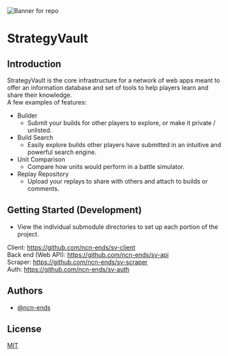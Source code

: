 <img src="https://i.imgur.com/EnAmPfX.png" alt="Banner for repo">

# StrategyVault

## Introduction  
  
StrategyVault is the core infrastructure for a network of web apps meant to offer an information database and set of tools to help players learn and share their knowledge.  
A few examples of features:  
- Builder
	- Submit your builds for other players to explore, or make it private / unlisted.
- Build Search
	- Easily explore builds other players have submitted in an intuitive and powerful search engine.
- Unit Comparison
	- Compare how units would perform in a battle simulator.
- Replay Repository
	- Upload your replays to share with others and attach to builds or comments.

## Getting Started (Development)

- View the individual submodule directories to set up each portion of the project.  
  
Client: https://github.com/ncn-ends/sv-client  
Back end (Web API): https://github.com/ncn-ends/sv-api  
Scraper: https://github.com/ncn-ends/sv-scraper  
Auth: https://github.com/ncn-ends/sv-auth  

## Authors

- [@ncn-ends](https://www.github.com/ncn-ends)


## License

[MIT](https://choosealicense.com/licenses/mit/)

